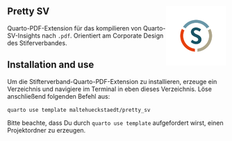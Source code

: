 ## Pretty SV <a href="https://ggplot2.tidyverse.org"><img src="_extensions/maltehueckstaedt/Pretty_SV/svlog.png" align="right" height="138" /></a>

Quarto-PDF-Extension für das kompilieren von Quarto-SV-Insights nach `.pdf`. Orientiert am Corporate Design des Stiferverbandes.

## Installation and use

Um die Stifterverband-Quarto-PDF-Extension zu installieren, erzeuge ein Verzeichnis und navigiere im Terminal in eben dieses Verzeichnis. Löse anschließend folgenden Befehl aus:

``` 
quarto use template maltehueckstaedt/pretty_sv
```

Bitte beachte, dass Du durch `quarto use template` aufgefordert wirst, einen Projektordner zu erzeugen. 
